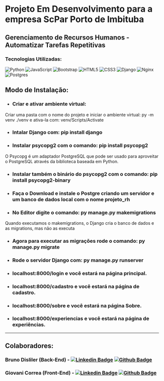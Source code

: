 # Projeto Em Desenvolvimento para a empresa ScPar Porto de Imbituba
## Gerenciamento de Recursos Humanos - Automatizar Tarefas Repetitivas
### Tecnologias Utilizadas:

![Python](https://img.shields.io/badge/python-%2314354C.svg?style=for-the-badge&logo=python&logoColor=white) ![JavaScript](https://img.shields.io/badge/javascript-%23323330.svg?style=for-the-badge&logo=javascript&logoColor=%23F7DF1E) ![Bootstrap](https://img.shields.io/badge/Bootstrap-563D7C?style=for-the-badge&logo=bootstrap&logoColor=white) ![HTML5](https://img.shields.io/badge/html5-%23E34F26.svg?style=for-the-badge&logo=html5&logoColor=white) ![CSS3](https://img.shields.io/badge/css3-%231572B6.svg?style=for-the-badge&logo=css3&logoColor=white)	![Django](https://img.shields.io/badge/django-%23092E20.svg?style=for-the-badge&logo=django&logoColor=white) ![Nginx](https://img.shields.io/badge/nginx-%23009639.svg?style=for-the-badge&logo=nginx&logoColor=white) ![Postgres](https://img.shields.io/badge/postgres-%23316192.svg?style=for-the-badge&logo=postgresql&logoColor=white)

## Modo de Instalação:
- ### Criar e ativar ambiente virtual: 
Criar uma pasta com o nome do projeto e iniciar o ambiente virtual: py -m venv ./venv e ativa-la com: venv/Scripts/Activate
- ### Intalar Django com: pip install django
- ### Instalar psycopg2 com o comando: pip install psycopg2 
O Psycopg é um adaptador PostgreSQL que pode ser usado para aproveitar o PostgreSQL através da biblioteca baseada em Python.
- ### Instalar também o binário do psycopg2 com o comando: pip install psycopg2-binary
- ### Faça o Download e instale o Postgre criando um servidor e um banco de dados local com o nome projeto_rh
- ### No Editor digite o comando: py manage.py makemigrations
Quando executamos o makemigrations, o Django cria o banco de dados e as migrations, mas não as executa
- ### Agora para executar as migrações rode o comando: py manage.py migrate
- ### Rode o servidor Django com: py manage.py runserver
- ### localhost:8000/login e você estará na página principal. 
- ### localhost:8000/cadastro e você estará na página de cadastro.
- ### localhost:8000/sobre e você estará na página Sobre.
- ### localhost:8000/experiencias e você estará na página de experiências.

---------------------------------------------------------------------

## Colaboradores:
### Bruno Disliler (Back-End) - [![Linkedin Badge](https://img.shields.io/badge/-LinkedIn-blue?style=flat-square&logo=Linkedin&logoColor=white&link=https://www.linkedin.com/in/brunodisliler/)](https://www.linkedin.com/in/brunodisliler/) [![Github Badge](https://img.shields.io/badge/-Github-000?style=flat-square&logo=Github&logoColor=white&link=https://github.com/BrunoDisliler)](https://github.com/BrunoDisliler)
### Giovani Correa (Front-End) - [![Linkedin Badge](https://img.shields.io/badge/-LinkedIn-blue?style=flat-square&logo=Linkedin&logoColor=white&link=https://www.linkedin.com/in/giovanimachado/)](https://www.linkedin.com/in/giovanimachado/) [![Github Badge](https://img.shields.io/badge/-Github-000?style=flat-square&logo=Github&logoColor=white&link=https://https://github.com/Elesiann)](https://github.com/Elesiann)




